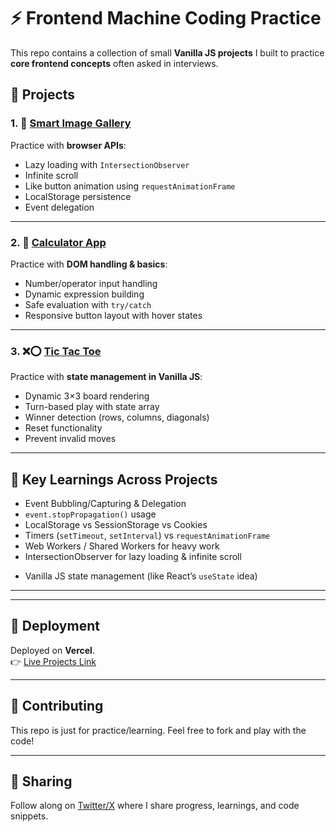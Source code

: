 # ⚡ Frontend Machine Coding Practice

This repo contains a collection of small **Vanilla JS projects** I built to practice **core frontend concepts** often asked in interviews.

## 📂 Projects

### 1. 📸 [Smart Image Gallery](./image-gallery)
Practice with **browser APIs**:
- Lazy loading with `IntersectionObserver`
- Infinite scroll
- Like button animation using `requestAnimationFrame`
- LocalStorage persistence
- Event delegation
<!-- - MutationObserver & ResizeObserver
- Web Worker offloading -->


---

### 2. 🧮 [Calculator App](./calculator)
Practice with **DOM handling & basics**:
- Number/operator input handling
- Dynamic expression building
- Safe evaluation with `try/catch`
- Responsive button layout with hover states


---

### 3. ❌⭕ [Tic Tac Toe](./tic-tac-toe)
Practice with **state management in Vanilla JS**:
- Dynamic 3×3 board rendering
- Turn-based play with state array
- Winner detection (rows, columns, diagonals)
- Reset functionality
- Prevent invalid moves


---

## 🧠 Key Learnings Across Projects
- Event Bubbling/Capturing & Delegation
- `event.stopPropagation()` usage
- LocalStorage vs SessionStorage vs Cookies
- Timers (`setTimeout`, `setInterval`) vs `requestAnimationFrame`
- Web Workers / Shared Workers for heavy work
- IntersectionObserver for lazy loading & infinite scroll
<!-- - ResizeObserver & MutationObserver for responsive UI handling -->
- Vanilla JS state management (like React’s `useState` idea)

---


---

## 🚀 Deployment
Deployed on **Vercel**.  
👉 [Live Projects Link](https://js-machine-coding.vercel.app/)

---

## 🤝 Contributing
This repo is just for practice/learning. Feel free to fork and play with the code!

---

## 📢 Sharing
Follow along on [Twitter/X](#) where I share progress, learnings, and code snippets.
